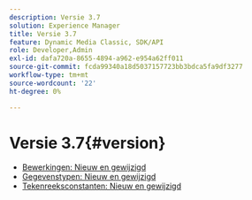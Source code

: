 ```yaml
---
description: Versie 3.7
solution: Experience Manager
title: Versie 3.7
feature: Dynamic Media Classic, SDK/API
role: Developer,Admin
exl-id: dafa720a-8655-4894-a962-e954a62ff011
source-git-commit: fcda99340a18d5037157723bb3bdca5fa9df3277
workflow-type: tm+mt
source-wordcount: '22'
ht-degree: 0%

---
```


# Versie 3.7{#version}

* [Bewerkingen: Nieuw en gewijzigd](r-3-7-operations.md)
* [Gegevenstypen: Nieuw en gewijzigd](r-3-7-types.md)
* [Tekenreeksconstanten: Nieuw en gewijzigd](r-3-7-string-constants.md)
